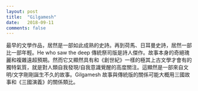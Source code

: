 ```yaml
---
layout: post
title:  "Gilgamesh"
date:   2018-09-11
comments: false
---
```


最早的文學作品，居然是一部如此成熟的史詩。再到荷馬、日耳曼史詩，居然一部比一部年輕。He who saw the deep 傳統祭司版是詩人傑作。故事本身的奇絕瑰麗和複雜遠超預期。然而它又顯然具有和《創世紀》一樣的極其上古文學才會有的獨特氣質，就是對人類自我發現/自我意識覺醒的高度關注。這顯然是一部來自文明/文字剛剛誕生不久的故事。Gilgamesh 故事與傳統版的關係可能大概用三國故事和《三國演義》的關係類比。 